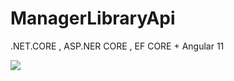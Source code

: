 # ManagerLibraryApi
.NET.CORE , ASP.NER CORE , EF CORE + Angular 11


<img src="https://files.fm/thumb_show.php?i=8y7u9xweu">

